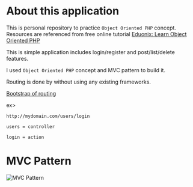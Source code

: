 # About this application
This is personal repository to practice `Object Oriented PHP` concept. Resources are referenced from free online tutorial [Eduonix: Learn Object Oriented PHP](https://www.eduonix.com/courses/Web-Development/learn-object-oriented-php-by-building-a-complete-website)

This is simple application includes login/register and post/list/delete features.

I used `Object Oriented PHP` concept and MVC pattern to build it.

Routing is done by without using any existing frameworks. 

[Bootstrap of routing](https://github.com/reoim/Object-Oriented-PHP/blob/master/classes/Bootstrap.php)

ex>
```
http://mydomain.com/users/login

users = controller

login = action
```

# MVC Pattern
![MVC Pattern](https://dab1nmslvvntp.cloudfront.net/wp-content/uploads/2013/03/MVC-Process.png)



